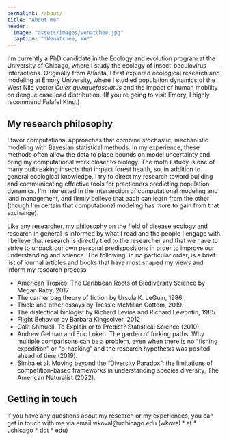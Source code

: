 ```yaml
---
permalink: /about/
title: "About me"
header:
  image: "assets/images/wenatchee.jpg"
  caption: "*Wenatchee, WA*"
---
```


I'm currently a PhD candidate in the Ecology and evolution program at the University of Chicago, where I study the ecology of insect-baculovirus interactions. Originally from Atlanta, I first explored ecological research and modeling at Emory University, where I studied population dynamics of the West Nile vector *Culex quinquefasciatus* and the impact of human mobility on dengue case load distribution. (If you're going to visit Emory, I highly recommend Falafel King.)

<div>
  <h2>My research philosophy</h2>
  <p> I favor computational approaches that combine stochastic, mechanistic modeling with Bayesian statistical methods. In my experience, these methods often allow the data to place bounds on model uncertainty and bring my computational work closer to biology. The moth I study is one of many outbreaking insects that impact forest health, so, in addition to general ecological knowledge, I try to direct my research toward building and communicating effective tools for practioners predicting population dynamics. I'm interested in the intersection of computational modeling and land management, and firmly believe that each can learn from the other (though I'm certain that computational modeling has more to gain from that exchange). </p> 
  
  <p>Like any researcher, my philosophy on the field of disease ecology and research in general is informed by what I read and the people I engage with. I believe that research is directly tied to the researcher and that we have to strive to unpack our own personal predispositions in order to improve our understanding and science. The following, in no particular order, is a brief list of journal articles and books that have most shaped my views and inform my research process</p>
    <ul>
      <li>American Tropics: The Caribbean Roots of Biodiversity Science by Megan Raby, 2017</li>
      <li>The carrier bag theory of fiction by Ursula K. LeGuin, 1986. </li>      
      <li> Thick: and other essays by Tressie McMillan Cottom, 2019. </li>      
      <li>The dialectical biologist by Richard Levins and Richard Lewontin, 1985. </li>
      <li>Flight Behavior by Barbara Kingsolver, 2012</li>
      <li>Galit Shmueli. To Explain or to Predict? Statistical Science (2010) </li>
      <li> Andrew Gelman and Eric Loken. The garden of forking paths: Why multiple comparisons can be a problem, even when there is no “fishing expedition” or “p-hacking” and the research hypothesis was posited ahead of time (2019). </li>
      <li>Simha et al. Moving beyond the “Diversity Paradox”: the limitations of competition-based frameworks in understanding species diversity, The American Naturalist (2022). </li>
  </ul>
 </div> 
 <div>
  <h2>Getting in touch</h2>
<p>If you have any questions about my research or my experiences, you can get in touch with me via email wkoval@uchicago.edu (wkoval * at * uchicago * dot * edu) </p>
</div>

